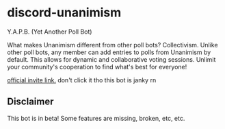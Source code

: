 # discord-unanimism
Y.A.P.B. (Yet Another Poll Bot)

What makes Unanimism different from other poll bots? Collectivism. Unlike other poll bots, any member can add entries to polls from Unanimism by default. This allows for dynamic and collaborative voting sessions. Unlimit your community's cooperation to find what's best for everyone!

[official invite link.](https://discord.com/api/oauth2/authorize?client_id=592895305125593228&permissions=272448&scope=bot) don't click it tho this bot is janky rn

## Disclaimer
This bot is in beta! Some features are missing, broken, etc, etc.

